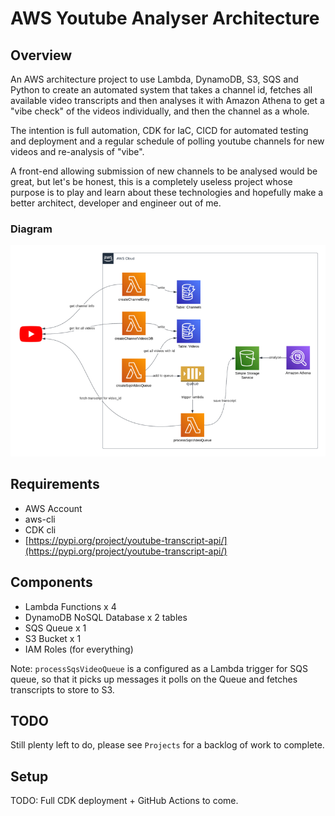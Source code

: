 # AWS Youtube Analyser Architecture

## Overview

An AWS architecture project to use Lambda, DynamoDB, S3, SQS and Python to create an automated system that takes a channel id, fetches all available video transcripts and then analyses it with Amazon Athena to get a "vibe check" of the videos individually, and then the channel as a whole.

The intention is full automation, CDK for IaC, CICD for automated testing and deployment and a regular schedule of polling youtube channels for new videos and re-analysis of "vibe".

A front-end allowing submission of new channels to be analysed would be great, but let's be honest, this is a completely useless project whose purpose is to play and learn about these technologies and hopefully make a better architect, developer and engineer out of me.

### Diagram

![diagram](docs/image/diagram.png)

## Requirements

* AWS Account
* aws-cli
* CDK cli
* [https://pypi.org/project/youtube-transcript-api/](https://pypi.org/project/youtube-transcript-api/)

## Components

* Lambda Functions x 4
* DynamoDB NoSQL Database x 2 tables
* SQS Queue x 1
* S3 Bucket x 1
* IAM Roles (for everything)

Note: `processSqsVideoQueue` is a configured as a Lambda trigger for SQS queue, so that it picks up messages it polls on the Queue and fetches transcripts to store to S3.

## TODO

Still plenty left to do, please see `Projects` for a backlog of work to complete.

## Setup

TODO: Full CDK deployment + GitHub Actions to come.
